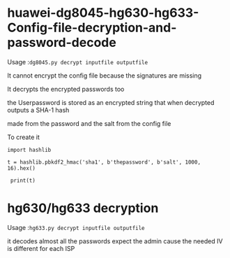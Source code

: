 # huawei-dg8045-hg630-hg633-Config-file-decryption-and-password-decode

Usage :`dg8045.py decrypt inputfile outputfile
`

It cannot encrypt the config file because the signatures are missing 

It decrypts the encrypted passwords too 

the Userpassword is stored as an encrypted string that when decrypted
outputs a SHA-1 hash

made from the password and the salt from the config file 

To create it 

`import hashlib`

`
t = hashlib.pbkdf2_hmac('sha1', b'thepassword', b'salt', 1000, 16).hex()
`


`
print(t)`

# hg630/hg633 decryption 

Usage :`hg633.py decrypt inputfile outputfile
`

it decodes almost all the passwords expect the admin cause the needed IV is different for each ISP 
